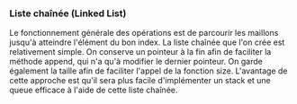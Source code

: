 ### Liste chaînée (Linked List)

Le fonctionnement générale des opérations est de parcourir les maillons
jusqu'à atteindre l'élément du bon index. La liste chaînée que l'on crée est relativement simple. On conserve un pointeur à la fin afin de faciliter la méthode append, qui n'a qu'à modifier le dernier pointeur. On garde également la taille afin de faciliter l'appel de la fonction size.
L'avantage de cette approche est qu'il sera plus facile d'implémenter un stack et
une queue efficace à l'aide de cette liste chaînée.




